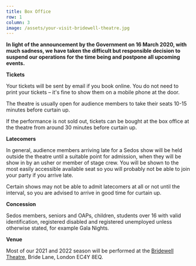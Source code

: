 ```yaml
---
title: Box Office
row: 1
column: 3
image: /assets/your-visit-bridewell-theatre.jpg
---
```

**In light of the announcement by the Government on 16 March 2020, with much sadness, we have taken the difficult but responsible decision to suspend our operations for the time being and postpone all upcoming events.**

**Tickets**

Your tickets will be sent by email if you book online. You do not need to print your tickets – it's fine to show them on a mobile phone at the door.

The theatre is usually open for audience members to take their seats 10-15 minutes before curtain up.

If the performance is not sold out, tickets can be bought at the box office at the theatre from around 30 minutes before curtain up.

**Latecomers**

In general, audience members arriving late for a Sedos show will be held outside the theatre until a suitable point for admission, when they will be show in by an usher or member of stage crew. You will be shown to the most easily accessible available seat so you will probably not be able to join your party if you arrive late.

Certain shows may not be able to admit latecomers at all or not until the interval, so you are advised to arrive in good time for curtain up.

**Concession**

Sedos members, seniors and OAPs, children, students over 16 with valid identification, registered disabled and registered unemployed unless otherwise stated, for example Gala Nights.

**Venue**

Most of our 2021 and 2022 season will be performed at the [Bridewell Theatre,](https://sedos.l3v5y.co.uk/venues/bridewell) Bride Lane, London EC4Y 8EQ.
